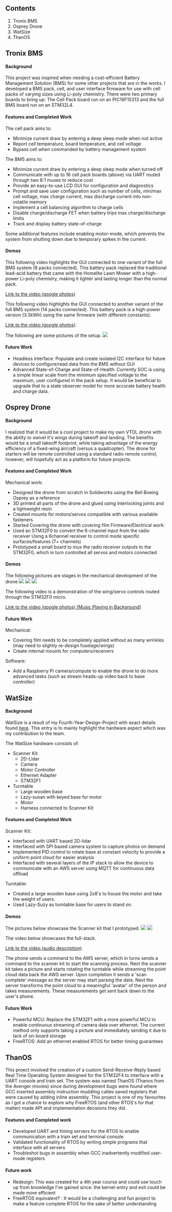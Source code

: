 ## Contents
  1. Tronix BMS
  2. Osprey Drone
  3. WatSize
  4. ThanOS

## Tronix BMS

#### Background
This project was inspired when needing a cost-efficient Battery Management Solution (BMS) for some other projects that are in the works.
I developed a BMS pack, cell, and user interface firmware for use with cell packs of varying sizes using Li-poly chemistry.
There were two primary boards to bring up: The Cell Pack board run on an PIC16F15313 and the full BMS board run on an STM32L4.

#### Features and Completed Work
The cell pack aims to:
  - Minimize current draw by entering a deep sleep mode when not active
  -	Report cell temperature, board temperature, and cell voltage 
  -	Bypass cell when commanded by battery management system

The BMS aims to:
  -	Minimize current draw by entering a deep sleep mode when turned off
  -	Communicate with up to 16 cell pack boards (above) via UART routed through two 8:1 muxes to reduce cost
  -	Provide an easy-to-use LCD GUI for configuration and diagnostics
  -	Prompt and save user configuration such as number of cells, min/max cell voltage, max charge current, max discharge current into non-volatile memory
  -	Implement a cell balancing algorithm to charge cells
  -	Disable charge/discharge FET when battery trips max charge/discharge limits 
  -	Track and display battery state-of-charge

Some additional features include enabling motor-mode, which prevents the system from shutting down due to temporary spikes in the current. 

#### Demos
This following video highlights the GUI connected to one variant of the full BMS system (8 packs connected). This battery pack replaced the traditional lead-acid battery that came with the Homelite Lawn Mower with a high-power Li-poly chemistry, making it lighter and lasting longer than the normal pack.

[Link to the video (google photos)](https://photos.app.goo.gl/hAgS2W5BWyhUqBS59)


This following video highlights the GUI connected to another variant of the full BMS system (14 packs connected). This battery pack is a high-power version (3.3kWh) using the same firmware (with different constants).

[Link to the video (google photos)](https://photos.app.goo.gl/8eBsoDNsRfbQidZK8)


The following are some pictures of the setup.
![](images/BMSv2.jpg)

#### Future Work
  - Headless interface: Populate and create isolated I2C interface for future devices to configure/read data from the BMS without GUI
  - Advanced State-of-Charge and State-of-Health: Currently SOC is using a simple linear scale from the minimum specified voltage to the maximum, user configured in the pack setup. It would be beneficial to upgrade that to a state observer model for more accurate battery health and charge data.
  
  
## Osprey Drone

#### Background
I realized that it would be a cool project to make my own VTOL drone with the ability to swivel it's wings during takeoff and landing. The benefits would be a small takeoff footprint, while taking advantage of the energy efficiency of a fixed-wing aircraft (versus a quadcopter).
The drone for starters will be remote controlled using a standard radio remote control, however, will hopefully act as a platform for future projects.

#### Features and Completed Work
Mechanical work:
  - Designed the drone from scratch in Solidworks using the Bell Boeing Osprey as a reference
  - 3D printed all parts of the drone and glued using interlocking joints and a lightweight resin
  - Created mounts for motors/servos compatible with various available fasteners
  - Started Covering the drone with covering film
Firmware/Electrical work:
  - Used an STM32F0 to convert the 6-channel input from the radio receiver Using a 6channel receiver to control mode specific surfaces/features (7+ channels) 
  - Prototyped a small board to mux the radio receiver outputs to the STM32F0, which in turn controlled all servos and motors connected
  
#### Demos
The following pictures are stages in the mechanical development of the drone
![](images/Aerobody1.jpg)
![](images/Aerobody2.jpg)
![](images/Aerobody3.jpg)

The following video is a demonstration of the wing/servo controls routed through the STM32F0 micro.

[Link to the video (google photos) (Music Playing in Background)](https://photos.app.goo.gl/qvK5nL31o3YXyHK7A)

#### Future Work
Mechanical:
  - Covering film needs to be completely applied without as many wrinkles (may need to slightly re-design fuselage/wings)
  - Create internal mounts for computers/receivers
  
Software: 
  - Add a Raspberry Pi camera/compute to enable the drone to do more advanced tasks (such as stream heads-up video back to base controller)

## WatSize

#### Background
WatSize is a result of my Fourth-Year-Design-Project with exact details found [here](https://watsize.github.io/). This entry is to mainly highlight the hardware aspect which was my contribution to the team.

The WatSize hardware consists of:
  - Scanner Kit
    - 2D-Lidar
    - Camera
    - Motor Controller
    - Ethernet Adapter
    - STM32F1
  - Turntable
    - Large wooden base
    - Lazy-susan with keyed base for motor
    - Motor
    - Harness connected to Scanner Kit
 
#### Features and Completed Work
Scanner Kit:
  - Interfaced with UART based 2D-lidar
  - Interfaced with SPI based camera system to capture photos on demand
  - Implemented PID control to rotate base at constant velocity to provide a uniform point cloud for easier analysis
  - Interfaced with several layers of the IP stack to allow the device to communicate with an AWS server using MQTT for continuous data offload
  
Turntable:
  - Created a large wooden base using 2x8's to house the motor and take the weight of users.
  - Used Lazy-Suzy as turntable base for users to stand on.
  
#### Demos
The pictures below showcase the Scanner kit that I prototyped.
![](images/front_watsize.jpg)
![](images/top_watsize.jpg)

The video below showcases the full-stack. 

[Link to the video (audio description)](https://photos.app.goo.gl/SZ85UjLfj719GWZh6)

The phone sends a command to the AWS server, which in turns sends a command to the scanner kit to start the scanning process. Next the scanner kit takes a picture and starts rotating the turntable while streaming the point cloud data back the AWS server. Upon completion it sends a 'scan complete' message so the server may start parsing the data. Next the server transforms the point cloud to a meaningful 'avatar' of the person and takes measurements. These measurements get sent back down to the user's phone.

#### Future Work
  - Powerful MCU: Replace the STM32F1 with a more powerful MCU to enable continuous streaming of camera data over ethernet. The current method only supports taking a picture and immediately sending it due to lack of on-board storage
  - FreeRTOS: Add an ethernet enabled RTOS for better timing guarantees

## ThanOS
This proect involved the creation of a custom Send-Receive-Reply based Real Time Operating System designed for the STM32F4 to interface with a UART console and train set.
The system was named ThanOS (Thanos from the Avenger movies) since during development bugs were found where GCC inserted assembly instruction muddling callee saved registers that were caused by adding inline assembly. This project is one of my favourites as I got a chance to explore why FreeRTOS (and other RTOS's for that matter) made API and implementation decisions they did.

#### Features and Completed work
-	Developed UART and timing servers for the RTOS to enable communication with a train set and terminal console
-	Validated functionality of RTOS by writing simple programs that interface with all servers
-	Troubleshot bugs in assembly when GCC inadvertently modified user-mode registers

#### Future work
 - Redesign: This was created for a 4th year course and could use touch up from knowledge I've gained since: the kernel-entry and exit could be made more efficient
 - FreeRTOS equivalent? : It would be a challenging and fun project to make a feature complete RTOS for the sake of better understanding

